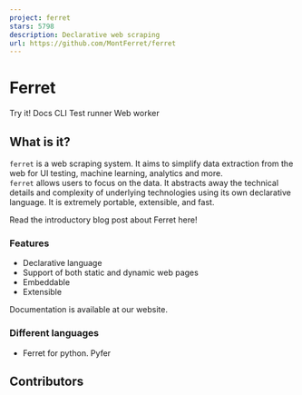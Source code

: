 ```yaml
---
project: ferret
stars: 5798
description: Declarative web scraping
url: https://github.com/MontFerret/ferret
---
```


Ferret
======

Try it! Docs CLI Test runner Web worker

What is it?
-----------

`ferret` is a web scraping system. It aims to simplify data extraction from the web for UI testing, machine learning, analytics and more.  
`ferret` allows users to focus on the data. It abstracts away the technical details and complexity of underlying technologies using its own declarative language. It is extremely portable, extensible, and fast.

Read the introductory blog post about Ferret here!

### Features

-   Declarative language
-   Support of both static and dynamic web pages
-   Embeddable
-   Extensible

Documentation is available at our website.

### Different languages

-   Ferret for python. Pyfer

Contributors
------------
